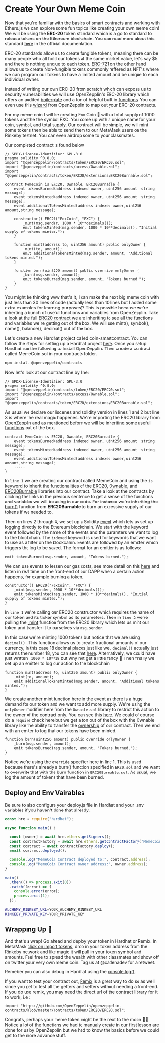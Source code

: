 # Create Your Own Meme Coin 

Now that you're familiar with the basics of smart contracts and working with Ethers.js we can explore some fun topics like creating your own meme coin!  We will be using the **ERC-20** token standard which is a go to standard to release tokens on the Ethereum blockchain. You can read more about this standard [here](https://eips.ethereum.org/EIPS/eip-20) in the official documentation. 

ERC-20 standards allow us to create fungible tokens, meaning there can be many people who all hold our tokens at the same market value, let's say $5 and there is nothing unqiue to each token. [ERC-721](https://eips.ethereum.org/EIPS/eip-721) on the other hand allows us to create Non-fungible tokens commonly reffered as NFT's where we can program our tokens to have a limited amount and be unique to each individual owner. 

Instead of writing our own ERC-20 from scratch which can expose us to security vulnerabilities we will use OpenZepplin's ERC-20 library which offers an audited [boilerplate](https://docs.openzeppelin.com/contracts/4.x/erc20) and a ton of helpful built in [functions](https://docs.openzeppelin.com/contracts/2.x/api/token/erc20). You can even use this [wizard](https://docs.openzeppelin.com/contracts/4.x/wizard) from OpenZepplin to map out your ERC-20 contracts. 

For my meme coin I will be creating Fox Coin 🦊 with a total supply of 1000 tokens and the the symbol FXC. You come up with a unique name for your coin, symbol, and total supply. Our contract will be simple, we will mint some tokens then be able to send them to our MetaMask users on the Rinkeby testnet. You can even airdrop some to your classmates.

Our completed contract is found below

```solidity
// SPDX-License-Identifier: GPL-3.0
pragma solidity ^0.8.0;
import "@openzeppelin/contracts/token/ERC20/ERC20.sol";
import "@openzeppelin/contracts/access/Ownable.sol";
import "@openzeppelin/contracts/token/ERC20/extensions/ERC20Burnable.sol";

contract MemeCoin is ERC20, Ownable, ERC20Burnable {
    event tokensBurned(address indexed owner, uint256 amount, string message);
    event tokensMinted(address indexed owner, uint256 amount, string message);
    event additionalTokensMinted(address indexed owner,uint256 amount,string message);

    constructor() ERC20("FoxCoin", "FXC") {
        _mint(msg.sender, 1000 * 10**decimals());
        emit tokensMinted(msg.sender, 1000 * 10**decimals(), "Initial supply of tokens minted.");
    }

    function mint(address to, uint256 amount) public onlyOwner {
        _mint(to, amount);
        emit additionalTokensMinted(msg.sender, amount, "Additional tokens minted.");
    }

    function burn(uint256 amount) public override onlyOwner {
        _burn(msg.sender, amount);
        emit tokensBurned(msg.sender, amount, "Tokens burned.");
    }
}
```

You might be thinking wow that's it, I can make the next big meme coin with just less than 30 lines of code (actually less than 10 lines but I added some extra examples for learning purposes)? This is possible because we're inherting a bunch of useful functions and variables from OpenZepplin. Take a look at the full [ERC20 contract](https://github.com/OpenZeppelin/openzeppelin-contracts/blob/master/contracts/token/ERC20/ERC20.sol) we are inheriting to see all the functions and variables we're getting out of the box. We will use mint(), symbol(), name(), balance(), decimal() out of the box.

Let's create a new Hardhat project called coin-smartcontract. You can follow the steps for setting up a Hardhat project [here](https://app.cadena.dev/lesson/ethereum-101/lesson-eth-6/6). Once you setup Hardhat run the following to install OpenZepplin. Then create a contract called MemeCoin.sol in your contracts folder.

```bash
npm install @openzeppelin/contracts
```

Now let's look at our contract line by line:

```solidity
// SPDX-License-Identifier: GPL-3.0
pragma solidity ^0.8.0;
import "@openzeppelin/contracts/token/ERC20/ERC20.sol";
import "@openzeppelin/contracts/access/Ownable.sol";
import "@openzeppelin/contracts/token/ERC20/extensions/ERC20Burnable.sol";
```

As usual we declare our liscenes and solidity version in lines 1 and 2 but line 3 is where the real magic happenes. We're importing the ERC20 library from OpenZepplin and as mentioned before we will be inheriting some useful [functions](https://github.com/OpenZeppelin/openzeppelin-contracts/blob/master/contracts/token/ERC20/ERC20.sol) out of the box.

```solidity
contract MemeCoin is ERC20, Ownable, ERC20Burnable {
    event tokensBurned(address indexed owner, uint256 amount, string message);
    event tokensMinted(address indexed owner, uint256 amount, string message);
    event additionalTokensMinted(address indexed owner,uint256 amount,string message);
    .....
}
```

In `line 1` we are creating our contract called MemeCoin and using the `is` keyword to inherit the functionalities of the [ERC20](https://github.com/OpenZeppelin/openzeppelin-contracts/blob/master/contracts/token/ERC20/ERC20.sol#L87), [Ownable](https://github.com/OpenZeppelin/openzeppelin-contracts/blob/master/contracts/access/Ownable.sol), and [ERC20Burnable](https://github.com/OpenZeppelin/openzeppelin-contracts/blob/master/contracts/token/ERC20/extensions/ERC20Burnable.sol) libraries into our contract. Take a look at the contracts by clicking the links in the previous sentence to get a sense of the functions and variables we will be using in our code. For instance we're inheriting the [burn()](https://github.com/OpenZeppelin/openzeppelin-contracts/blob/master/contracts/token/ERC20/extensions/ERC20Burnable.sol#L20)  function from **ERC20Burnable** to burn an excessive supply of our tokens if we needed to.

Then on lines 2 through 4, we set up a Solidity [event](https://solidity-by-example.org/events/) which lets us set up logging directly to the Ethereum blockchain. We start with the keyword event followed by the name of the events and the paramters we want to log to the blockchain. The `indexed` keyword is used for keywords that we want to use as a filter on the blockcahin. Events are followed by an emitter which triggers the log to be saved. The format for an emitter is as follows: 

```solidity
emit tokensBurned(msg.sender, amount, "Tokens burned.");
```

We can use events to lessen our gas costs, see more detail on this [here](https://media.consensys.net/technical-introduction-to-events-and-logs-in-ethereum-a074d65dd61e) and listen in real time on the front-end of our DAPP when a certain action happens, for example burning a token.

```solidity
constructor() ERC20("FoxCoin", "FXC") {
    _mint(msg.sender, 1000 * 10**decimals());
    emit tokensMinted(msg.sender, 1000 * 10**decimals(), "Initial supply of tokens minted.");
}
```

In `line 1` we're calling our ERC20 constructor which requires the name of our token and its ticker symbol as its parameters. Then in `line 2` we're pulling the [_mint](https://github.com/OpenZeppelin/openzeppelin-contracts/blob/master/contracts/token/ERC20/ERC20.sol#L252) function from the ERC20 library which lets us mint our token and transfer it to ourselves via `msg.sender`.

 In this case we're minting 1000 tokens but notice that we are using `decimal()` . This function allows us to create fractional amounts of our currency, in this case 18 decimal places just like wei. `decimal()` actually just returns the number 18, you can see that [here](https://github.com/OpenZeppelin/openzeppelin-contracts/blob/master/contracts/token/ERC20/ERC20.sol#L87). Alternatively, we could have just written ` 1000 * 10**18` but why not get a little fancy 🙂 Then finally we set up an emitter to log our action to the blockchain.

```solidity
function mint(address to, uint256 amount) public onlyOwner {
    _mint(to, amount);
    emit additionalTokensMinted(msg.sender, amount, "Additional tokens minted.");
}
```

We create another mint function here in the event as there is a huge demand for our token and we want to add more supply. We're using the `onlyOwner` modifier here from the `Ownable.sol` library to restrict this action to the owner of the contract only. You can see this [here](https://github.com/OpenZeppelin/openzeppelin-contracts/blob/master/contracts/access/Ownable.sol#L8). We could of course do a `require` check here but we get a ton out of the box with the Ownable library like the ability to transfer the [ownership](https://github.com/OpenZeppelin/openzeppelin-contracts/blob/master/contracts/access/Ownable.sol#L23) of our contract. Then we end with an emiter to log that our tokens have been minted.

```solidity
function burn(uint256 amount) public override onlyOwner {
    _burn(msg.sender, amount);
    emit tokensBurned(msg.sender, amount, "Tokens burned.");
}
```

Notice we're using the `override` specifier here in line 1. This is used because there's already a burn() function specified in `ER20.sol` and we want to overwrite that with the burn function in `ERC20Burnable.sol`.  As usual, we log the amount of tokens that have been burned.  

## Deploy and Env Vairables

Be sure to also configure your deploy.js file in Hardhat and your .env variables if you haven't done that already. 

```javascript
const hre = require("hardhat");

async function main() {

  const [owner] = await hre.ethers.getSigners();
  const contractFactory = await hre.ethers.getContractFactory("MemeCoin");
  const contract = await contractFactory.deploy();
  await contract.deployed();

  console.log("MemeCoin Contract deployed to:", contract.address);
  console.log("MemeCoin Contract owner address:", owner.address);
}

main()
  .then(() => process.exit(0))
  .catch((error) => {
    console.error(error);
    process.exit(1);
  });

```

```BASH
ALCHEMY_RINKEBY_URL=YOUR_ALCHEMY_RINKEBY_URL
RINKEBY_PRIVATE_KEY=YOUR_PRIVATE_KEY
```



## Wrapping Up 🎁

And that's a wrap! Go ahead and deploy your token in Hardhat or Remix. In MetaMask [click on import tokens](https://metamask.zendesk.com/hc/en-us/articles/360015489031-How-to-add-unlisted-tokens-custom-tokens-in-MetaMask), drop in your token address from the Rinkeby network and like magic it will pull in your token symbol and amounts. Feel free to spread the wealth with other classmates and show off on twitter your very own meme coin. Tag us at @cadenadev for a retweet.

Remeber you can also debug in Hardhat using the [console.log()](https://hardhat.org/tutorial/debugging-with-hardhat-network.html).

If you want to test your contract out, [Remix](https://remix.ethereum.org/) is a great way to do so as well since you get to test all the getters and setters without needing a front-end. If you do use remix, you may need the direct url of the contract library for it to work, i.e.: 

```solidity
import "https://github.com/OpenZeppelin/openzeppelin-contracts/blob/master/contracts/token/ERC20/ERC20.sol";
```

Congrats, perhaps your meme token might be the next to the moon 🚀🌙 Notice a lot of the functions we had to manualy create in our first lesson are done for us by OpenZepplin but we had to know the basics before we could get to the more advance stuff.
